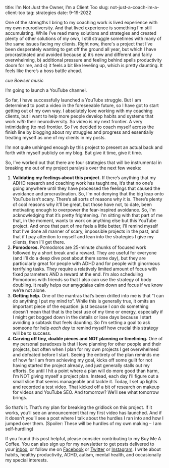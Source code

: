 title: I’m Not Just the Owner, I’m a Client Too
slug: not-just-a-coach-im-a-client-too
tag: strategies
date: 9-19-2022

One of the strengths I bring to my coaching work is lived experience with my own neurodiversity. And that lived experience is something I'm still accumulating.  While I’ve read many solutions and strategies and created plenty of other solutions of my own, I still struggle sometimes with many of the same issues facing my clients. Right now, there's a project that I’ve been desperately wanting to get off the ground all year, but which I have procrastinated and avoided because a) it’s new and different and fairly overwhelming, b) additional pressure and feeling behind spells productivity doom for me, and c) it feels a bit like leveling up, which is pretty daunting. It feels like there’s a boss battle ahead.

*cue Bowser music*

I’m going to launch a YouTube channel. 

So far, I have successfully launched a YouTube struggle. But I am determined to post a video in the foreseeable future, so I have got to start getting out of my own way. I absolutely love working with my coaching clients, but I want to help more people develop habits and systems that work *with* their neurodiversity. So video is my next frontier. A very intimidating (to me) frontier. So I’ve decided to coach myself across the finish line by blogging about my struggles and progress and essentially treating myself as one of my clients in my posts.

I’m not quite unhinged enough by this project to present an actual back and forth with myself publicly on my blog. But give it time, give it time.

So, I’ve worked out that there are four strategies that will be instrumental in breaking me out of my project paralysis over the next few weeks:

1. **Validating my feelings about this project.** If there’s anything that my ADHD research and coaching work has taught me, it’s that no one’s going anywhere until they have processed the feelings that caused the avoidance and procrastination. So, I’m not denying that the big leap onto YouTube isn’t scary. There’s all sorts of reasons why it is. There’s plenty of cool reasons why it’ll be great, but those have not, to date, been motivating enough to overpower the fear-inspired avoidance. So, I’m acknowledging that it’s pretty frightening. I’m sitting with that part of me that, in the moment, wants to work on anything else but this YouTube project. And once that part of me feels a little better, I’ll remind myself that I’ve done all manner of scary, impossible projects in the past, and that if I pay attention to myself and lean into the strategies I give my clients, then I’ll get there.
2. **Pomodoros.** Pomodoros are 25-minute chunks of focused work followed by a short break and a reward. They are useful for everyone (and I’ll do a deep dive post about them some day), but they are particularly great for people with ADHD and for people with ginormous terrifying tasks. They require a relatively limited amount of focus with fixed parameters AND a reward at the end. I’m also scheduling Pomodoros with friends so that I also can use the strategy of body doubling. It really helps our amygdalas calm down and focus if we know we’re not alone.
3. **Getting help.** One of the mantras that’s been drilled into me is that “I can do anything I put my mind to”. While this is generally true, it omits an important piece of the equation: just because I *can* do something doesn’t mean that that is the best use of my time or energy, especially if I might get bogged down in the details or lose days because I start avoiding a subtask that feels daunting. So I’m setting a goal to ask someone for help *each day* to remind myself how crucial this strategy will be to success. 
4. **Carving off tiny, doable pieces and NOT planning or timelining.** One of my personal paradoxes is that I love planning for other people and their projects, but often when I plan for my own projects I get overwhelmed and defeated before I start. Seeing the entirety of the plan reminds me of how far I am from achieving my goal, kicks off some guilt for not having started the project already, and just generally stalls out my efforts. So until I hit a point where a plan will do more good than harm, I’m NOT giving myself a project plan. Instead, each day I’ll figure out a small slice that seems manageable and tackle it. Today, I set up lights and recorded a test video. That kicked off a bit of research on makeup for videos and YouTube SEO. And tomorrow? We’ll see what tomorrow brings. 

So that’s it. That’s my plan for breaking the gridlock on this project. If it works, you’ll see an announcement that my first video has launched. And if it doesn’t you’ll see a post where I talk about the hurdles I ran into and how I jumped over them. (Spoiler: These will be hurdles of my own making – I am self-hurdling)


If you found this post helpful, please consider contributing to my Buy Me A Coffee. You can also sign up for my newsletter to get posts delivered to your [inbox](https://www.datasmithing.com/pages/newsletter.html), or follow me on [Facebook](https://www.facebook.com/Datasmithing-106756724287010) or [Twitter](https://twitter.com/datasmithing1) or [Instagram](https://instagram.com/datasmithing). I write about habits, healthy productivity, ADHD, autism, mental health, and occasionally my special interests.



<script type="text/javascript" src="https://cdnjs.buymeacoffee.com/1.0.0/button.prod.min.js" data-name="bmc-button" data-slug="Datasmithing" data-color="#187312" data-emoji="☕"  data-font="Inter" data-text="Buy me a coffee" data-outline-color="#ffffff" data-font-color="#ffffff" data-coffee-color="#FFDD00" ></script>


